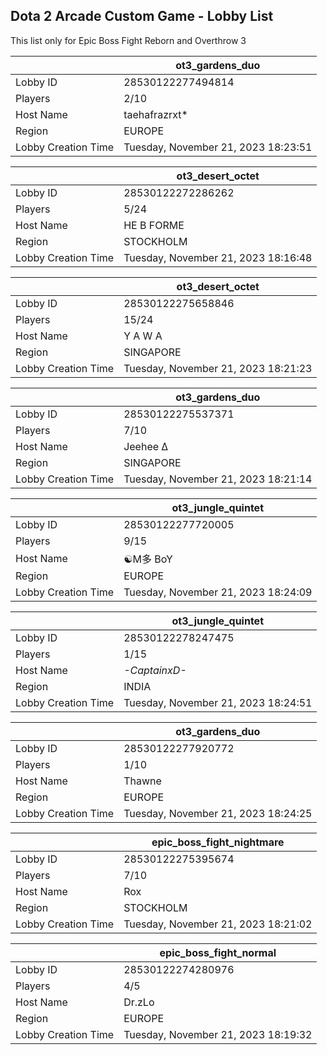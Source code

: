 ## Dota 2 Arcade Custom Game - Lobby List

This list only for Epic Boss Fight Reborn and Overthrow 3

|  | ot3_gardens_duo |
| ------ | ------ |
| Lobby ID | 28530122277494814 |
| Players | 2/10 |
| Host Name | taehafrazrxt* |
| Region | EUROPE |
| Lobby Creation Time | Tuesday, November 21, 2023 18:23:51 |


|  | ot3_desert_octet |
| ------ | ------ |
| Lobby ID | 28530122272286262 |
| Players | 5/24 |
| Host Name | HE B FORME |
| Region | STOCKHOLM |
| Lobby Creation Time | Tuesday, November 21, 2023 18:16:48 |


|  | ot3_desert_octet |
| ------ | ------ |
| Lobby ID | 28530122275658846 |
| Players | 15/24 |
| Host Name | Y A W A |
| Region | SINGAPORE |
| Lobby Creation Time | Tuesday, November 21, 2023 18:21:23 |


|  | ot3_gardens_duo |
| ------ | ------ |
| Lobby ID | 28530122275537371 |
| Players | 7/10 |
| Host Name | Jeehee Δ |
| Region | SINGAPORE |
| Lobby Creation Time | Tuesday, November 21, 2023 18:21:14 |


|  | ot3_jungle_quintet |
| ------ | ------ |
| Lobby ID | 28530122277720005 |
| Players | 9/15 |
| Host Name | ☯︎M多 BoY |
| Region | EUROPE |
| Lobby Creation Time | Tuesday, November 21, 2023 18:24:09 |


|  | ot3_jungle_quintet |
| ------ | ------ |
| Lobby ID | 28530122278247475 |
| Players | 1/15 |
| Host Name | _-CaptainxD-_ |
| Region | INDIA |
| Lobby Creation Time | Tuesday, November 21, 2023 18:24:51 |


|  | ot3_gardens_duo |
| ------ | ------ |
| Lobby ID | 28530122277920772 |
| Players | 1/10 |
| Host Name | Thawne |
| Region | EUROPE |
| Lobby Creation Time | Tuesday, November 21, 2023 18:24:25 |


|  | epic_boss_fight_nightmare |
| ------ | ------ |
| Lobby ID | 28530122275395674 |
| Players | 7/10 |
| Host Name | Rox |
| Region | STOCKHOLM |
| Lobby Creation Time | Tuesday, November 21, 2023 18:21:02 |


|  | epic_boss_fight_normal |
| ------ | ------ |
| Lobby ID | 28530122274280976 |
| Players | 4/5 |
| Host Name | Dr.zLo |
| Region | EUROPE |
| Lobby Creation Time | Tuesday, November 21, 2023 18:19:32 |


